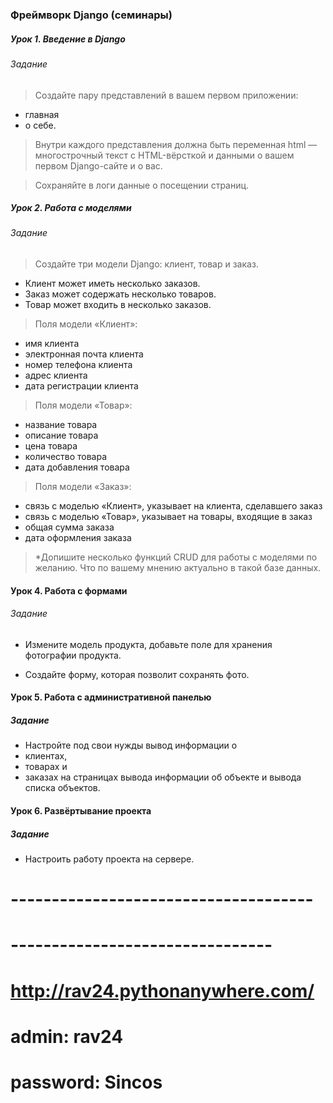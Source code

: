 ### Фреймворк Django (семинары)
##### Урок 1. Введение в Django
###### Задание
> Создайте пару представлений в вашем первом приложении:
- главная
- о себе.

>Внутри каждого представления должна быть переменная html — многострочный текст с HTML-вёрсткой и данными о вашем первом Django-сайте и о вас.

>Сохраняйте в логи данные о посещении страниц.


##### Урок 2. Работа с моделями
###### Задание

>Создайте три модели Django: клиент, товар и заказ.

- Клиент может иметь несколько заказов.
- Заказ может содержать несколько товаров.
- Товар может входить в несколько заказов.

>Поля модели «Клиент»:
- имя клиента
- электронная почта клиента
- номер телефона клиента
- адрес клиента
- дата регистрации клиента

>Поля модели «Товар»:
- название товара
- описание товара
- цена товара 
- количество товара
- дата добавления товара

>Поля модели «Заказ»:
- связь с моделью «Клиент», указывает на клиента, сделавшего заказ
- связь с моделью «Товар», указывает на товары, входящие в заказ
- общая сумма заказа
- дата оформления заказа

>*Допишите несколько функций CRUD для работы с моделями по желанию. Что по вашему мнению актуально в такой базе данных.


#### Урок 4. Работа с формами
###### Задание
- Измените модель продукта, добавьте поле для хранения фотографии продукта.

- Создайте форму, которая позволит сохранять фото.


#### Урок 5. Работа с административной панелью
##### Задание
- Настройте под свои нужды вывод информации о 
- клиентах, 
- товарах и 
- заказах на страницах вывода информации об объекте и вывода списка объектов.


#### Урок 6. Развёртывание проекта
##### Задание
- Настроить работу проекта на сервере.

# -------------------------------------
# --------------------------------

# http://rav24.pythonanywhere.com/
# admin:  rav24
# password:  Sincos
